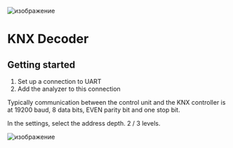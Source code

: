 ![изображение](https://github.com/user-attachments/assets/46364e55-51d9-45cc-89cd-a65dd762e012)

  # KNX Decoder
  
## Getting started

1. Set up a connection to UART
2. Add the analyzer to this connection 

Typically communication between the control unit and the KNX controller is at 19200 baud, 8 data bits, EVEN parity bit and one stop bit.

In the settings, select the address depth.
2 / 3 levels.

![изображение](https://github.com/user-attachments/assets/e5cc6153-c925-4519-9184-79436db98847)




